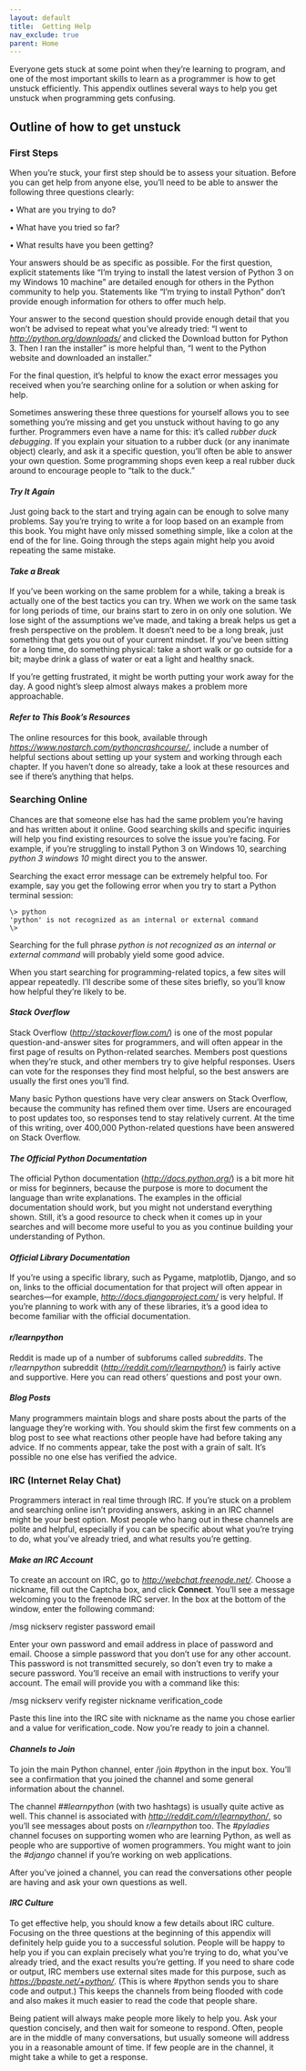 ```yaml
---
layout: default
title:  Getting Help
nav_exclude: true
parent: Home
---
```


Everyone gets stuck at some point when they’re learning to program, and
one of the most important skills to learn as a programmer is how to get
unstuck efficiently. This appendix outlines several ways to help you get
unstuck when programming gets confusing.

## Outline of how to get unstuck

### **First Steps**

When you’re stuck, your first step should be to assess your situation.
Before you can get help from anyone else, you’ll need to be able to
answer the following three questions clearly:

• What are you trying to do?

• What have you tried so far?

• What results have you been getting?

Your answers should be as specific as possible. For the first question,
explicit statements like “I’m trying to install the latest version of
Python 3 on my Windows 10 machine” are detailed enough for others in the
Python community to help you. Statements like “I’m trying to install
Python” don’t provide enough information for others to offer much help.

Your answer to the second question should provide enough detail that you
won’t be advised to repeat what you’ve already tried: “I went to
*<http://python.org/downloads/>* and clicked the Download button for
Python 3. Then I ran the installer” is more helpful than, “I went to the
Python website and downloaded an installer.”

For the final question, it’s helpful to know the exact error messages
you received when you’re searching online for a solution or when asking
for help.

Sometimes answering these three questions for yourself allows you to see
something you’re missing and get you unstuck without having to go any
further. Programmers even have a name for this: it’s called *rubber duck
debugging*. If you explain your situation to a rubber duck (or any
inanimate object) clearly, and ask it a specific question, you’ll often
be able to answer your own question. Some programming shops even keep a
real rubber duck around to encourage people to “talk to the duck.”

#### ***Try It Again***

Just going back to the start and trying again can be enough to solve
many problems. Say you’re trying to write a for loop based on an example
from this book. You might have only missed something simple, like a
colon at the end of the for line. Going through the steps again might
help you avoid repeating the same mistake.

#### ***Take a Break***

If you’ve been working on the same problem for a while, taking a break
is actually one of the best tactics you can try. When we work on the
same task for long periods of time, our brains start to zero in on only
one solution. We lose sight of the assumptions we’ve made, and taking a
break helps us get a fresh perspective on the problem. It doesn’t need
to be a long break, just something that gets you out of your current
mindset. If you’ve been sitting for a long time, do something physical:
take a short walk or go outside for a bit; maybe drink a glass of water
or eat a light and healthy snack.

If you’re getting frustrated, it might be worth putting your work away
for the day. A good night’s sleep almost always makes a problem more
approachable.

#### ***Refer to This Book’s Resources***

The online resources for this book, available through
*<https://www.nostarch.com/pythoncrashcourse/>*, include a number of
helpful sections about setting up your system and working through each
chapter. If you haven’t done so already, take a look at these resources
and see if there’s anything that helps.

### **Searching Online**

Chances are that someone else has had the same problem you’re having and
has written about it online. Good searching skills and specific
inquiries will help you find existing resources to solve the issue
you’re facing. For example, if you’re struggling to install Python 3 on
Windows 10, searching *python 3 windows 10* might direct you to the
answer.

Searching the exact error message can be extremely helpful too. For
example, say you get the following error when you try to start a Python
terminal session:

    \> python  
    'python' is not recognized as an internal or external command  
    \>

Searching for the full phrase *python is not recognized as an internal
or external command* will probably yield some good advice.

When you start searching for programming-related topics, a few sites
will appear repeatedly. I’ll describe some of these sites briefly, so
you’ll know how helpful they’re likely to be.

#### ***Stack Overflow***

Stack Overflow (*<http://stackoverflow.com/>*) is one of the most
popular question-and-answer sites for programmers, and will often appear
in the first page of results on Python-related searches. Members post
questions when they’re stuck, and other members try to give helpful
responses. Users can vote for the responses they find most helpful, so
the best answers are usually the first ones you’ll find.

Many basic Python questions have very clear answers on Stack Overflow,
because the community has refined them over time. Users are encouraged
to post updates too, so responses tend to stay relatively current. At
the time of this writing, over 400,000 Python-related questions have
been answered on Stack Overflow.

#### ***The Official Python Documentation***

The official Python documentation (*<http://docs.python.org/>*) is a bit
more hit or miss for beginners, because the purpose is more to document
the language than write explanations. The examples in the official
documentation should work, but you might not understand everything
shown. Still, it’s a good resource to check when it comes up in your
searches and will become more useful to you as you continue building
your understanding of Python.

#### ***Official Library Documentation***

If you’re using a specific library, such as Pygame, matplotlib, Django,
and so on, links to the official documentation for that project will
often appear in searches—for example, *<http://docs.djangoproject.com/>*
is very helpful. If you’re planning to work with any of these libraries,
it’s a good idea to become familiar with the official documentation.

#### ***r/learnpython***

Reddit is made up of a number of subforums called *subreddits*. The
*r/learnpython* subreddit (*<http://reddit.com/r/learnpython/>*) is
fairly active and supportive. Here you can read others’ questions and
post your own.

#### ***Blog Posts***

Many programmers maintain blogs and share posts about the parts of the
language they’re working with. You should skim the first few comments on
a blog post to see what reactions other people have had before taking
any advice. If no comments appear, take the post with a grain of salt.
It’s possible no one else has verified the advice.

### **IRC (Internet Relay Chat)**

Programmers interact in real time through IRC. If you’re stuck on a
problem and searching online isn’t providing answers, asking in an IRC
channel might be your best option. Most people who hang out in these
channels are polite and helpful, especially if you can be specific about
what you’re trying to do, what you’ve already tried, and what results
you’re getting.

#### ***Make an IRC Account***

To create an account on IRC, go to *<http://webchat.freenode.net/>*.
Choose a nickname, fill out the Captcha box, and click **Connect**.
You’ll see a message welcoming you to the freenode IRC server. In the
box at the bottom of the window, enter the following command:

/msg nickserv register password email

Enter your own password and email address in place of password and
email. Choose a simple password that you don’t use for any other
account. This password is not transmitted securely, so don’t even try to
make a secure password. You’ll receive an email with instructions to
verify your account. The email will provide you with a command like
this:

/msg nickserv verify register nickname verification_code

Paste this line into the IRC site with nickname as the name you chose
earlier and a value for verification_code. Now you’re ready to join a
channel.

#### ***Channels to Join***

To join the main Python channel, enter /join #python in the input box.
You’ll see a confirmation that you joined the channel and some general
information about the channel.

The channel *##learnpython* (with two hashtags) is usually quite active
as well. This channel is associated with
*<http://reddit.com/r/learnpython/>*, so you’ll see messages about posts
on *r/learnpython* too. The *#pyladies* channel focuses on supporting
women who are learning Python, as well as people who are supportive of
women programmers. You might want to join the *#django* channel if
you’re working on web applications.

After you’ve joined a channel, you can read the conversations other
people are having and ask your own questions as well.

#### ***IRC Culture***

To get effective help, you should know a few details about IRC culture.
Focusing on the three questions at the beginning of this appendix will
definitely help guide you to a successful solution. People will be happy
to help you if you can explain precisely what you’re trying to do, what
you’ve already tried, and the exact results you’re getting. If you need
to share code or output, IRC members use external sites made for this
purpose, such as *<https://bpaste.net/+python/>*. (This is where #python
sends you to share code and output.) This keeps the channels from being
flooded with code and also makes it much easier to read the code that
people share.

Being patient will always make people more likely to help you. Ask your
question concisely, and then wait for someone to respond. Often, people
are in the middle of many conversations, but usually someone will
address you in a reasonable amount of time. If few people are in the
channel, it might take a while to get a response.
